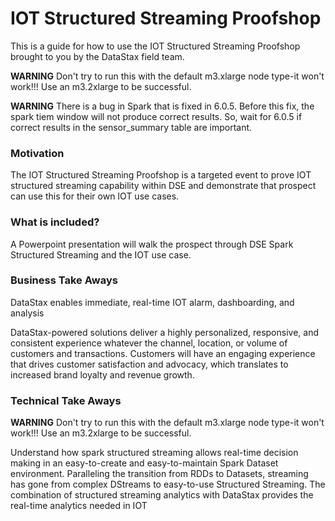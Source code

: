 IOT Structured Streaming Proofshop
====================================

This is a guide for how to use the IOT Structured Streaming Proofshop brought to you by the DataStax field team.

<b>WARNING</b> Don't try to run this with the default m3.xlarge node type-it won't work!!! Use an m3.2xlarge to be successful.

<b>WARNING</b>  There is a bug in Spark that is fixed in 6.0.5.  Before this fix, the spark tiem window will not produce correct results.  So, wait for 6.0.5 if correct results in the sensor_summary table are important.

### Motivation

The IOT Structured Streaming Proofshop is a targeted event to prove IOT structured streaming capability within DSE and demonstrate that prospect can use this for their own IOT use cases.  


### What is included?

A Powerpoint presentation will walk the prospect through DSE Spark Structured Streaming and the IOT use case.


### Business Take Aways

DataStax enables immediate, real-time IOT alarm, dashboarding, and analysis

DataStax-powered solutions deliver a highly personalized, responsive, and consistent experience whatever the channel, location, or volume of customers and transactions. Customers will have an engaging experience that drives customer satisfaction and advocacy, which translates to increased brand loyalty and revenue growth.

### Technical Take Aways
<b>WARNING</b> Don't try to run this with the default m3.xlarge node type-it won't work!!! Use an m3.2xlarge to be successful.

Understand how spark structured streaming allows real-time decision making in an easy-to-create and easy-to-maintain Spark Dataset environment.  Paralleling the transition from RDDs to Datasets, streaming has gone from complex DStreams to easy-to-use Structured Streaming.  The combination of structured streaming analytics with DataStax provides the real-time analytics needed in IOT
